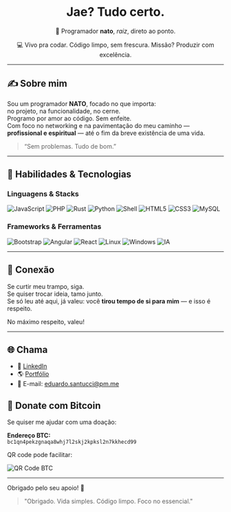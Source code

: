 <h1 align="center">Jae? Tudo certo.</h1>

<p align="center">🧠 Programador <strong>nato</strong>, <em>raiz</em>, direto ao ponto.</p>
<p align="center">💻 Vivo pra codar. Código limpo, sem frescura. Missão? Produzir com excelência.</p>

---

## ✍️ Sobre mim

Sou um programador **NATO**, focado no que importa:  
no projeto, na funcionalidade, no cerne.  
Programo por amor ao código. Sem enfeite.  
Com foco no networking e na pavimentação do meu caminho —  
**profissional e espiritual** — até o fim da breve existência de uma vida.

> “Sem problemas. Tudo de bom.”

---

## 🚀 Habilidades & Tecnologias

### Linguagens & Stacks

![JavaScript](https://img.shields.io/badge/JavaScript-F7DF1E?style=flat&logo=javascript&logoColor=000)
![PHP](https://img.shields.io/badge/PHP-777BB4?style=flat&logo=php&logoColor=fff)
![Rust](https://img.shields.io/badge/Rust-000000?style=flat&logo=rust&logoColor=white)
![Python](https://img.shields.io/badge/Python-3776AB?style=flat&logo=python&logoColor=white)
![Shell](https://img.shields.io/badge/Shell-Bash-4EAA25?style=flat&logo=gnu-bash&logoColor=white)
![HTML5](https://img.shields.io/badge/HTML5-E34F26?style=flat&logo=html5&logoColor=white)
![CSS3](https://img.shields.io/badge/CSS3-1572B6?style=flat&logo=css3&logoColor=white)
![MySQL](https://img.shields.io/badge/MySQL-4479A1?style=flat&logo=mysql&logoColor=white)

### Frameworks & Ferramentas

![Bootstrap](https://img.shields.io/badge/Bootstrap-7952B3?style=flat&logo=bootstrap&logoColor=white)
![Angular](https://img.shields.io/badge/Angular-DD0031?style=flat&logo=angular&logoColor=white)
![React](https://img.shields.io/badge/React-20232A?style=flat&logo=react&logoColor=61DAFB)
![Linux](https://img.shields.io/badge/Linux-FCC624?style=flat&logo=linux&logoColor=black)
![Windows](https://img.shields.io/badge/Windows-0078D6?style=flat&logo=windows&logoColor=white)
![IA](https://img.shields.io/badge/Prompt_Engineering-000000?style=flat&logo=openai&logoColor=white)

---

## 🤝 Conexão

Se curtir meu trampo, siga.  
Se quiser trocar ideia, tamo junto.  
Se só leu até aqui, já valeu: você **tirou tempo de si para mim** — e isso é respeito.

No máximo respeito, valeu!

---
## 🌐 Chama

- 💼 [LinkedIn](https://www.linkedin.com/in/eduardo-santucci)
- 🌎 [Portfólio](https://eduklartdev.github.io/pt/)
- 📧 E-mail: [eduardo.santucci@pm.me](mailto:eduardo.santucci@pm.me)

## 🧡 Donate com Bitcoin

Se quiser me ajudar com uma doação:

**Endereço BTC:**  
`bc1qn4pekzgnaqa8whj7l2skj2kpksl2n7kkhecd99`

QR code pode facilitar:

![QR Code BTC](https://api.qrserver.com/v1/create-qr-code/?size=200x200&data=bitcoin:bc1qn4pekzgnaqa8whj7l2skj2kpksl2n7kkhecd99)

---

Obrigado pelo seu apoio! 🚀


> "Obrigado. Vida simples. Código limpo. Foco no essencial."


